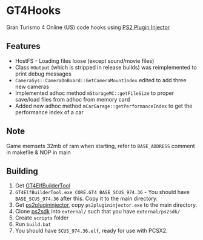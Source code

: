# GT4Hooks

Gran Turismo 4 Online (US) code hooks using [PS2 Plugin Injector](https://github.com/ermaccer/ps2plugininjector)

## Features

* HostFS - Loading files loose (except sound/movie files)
* Class `HOutput` (which is stripped in release builds) was reimplemented to print debug messages
* `CameraSys::CameraOnBoard::GetCameraMountIndex` edited to add three new cameras
* Implemented adhoc method `mStorageMC::getFileSize` to proper save/load files from adhoc from memory card
* Added new adhoc method `mCarGarage::getPerformanceIndex`  to get the performance index of a car

## Note

Game memsets 32mb of ram when starting, refer to `BASE_ADDRESS` comment in makefile & NOP in main

## Building

1. Get [GT4ElfBuilderTool](https://github.com/Nenkai/PDTools/releases/tag/elfbuilder-1.0.0)
2. `GT4ElfBuilderTool.exe CORE.GT4 BASE_SCUS_974.36` - You should have `BASE_SCUS_974.36` after this. Copy it to the main directory.
3. Get [ps2plugininjector](https://github.com/ermaccer/ps2plugininjector/releases/tag/1.0), copy `ps2plugininjector.exe` to the main directory. 
4. Clone [ps2sdk](//github.com/ThirteenAG/ps2sdk) into `external/` such that you have `external/ps2sdk/`
5. Create `scripts` folder
6. Run `build.bat`
7. You should have `SCUS_974.36.elf`, ready for use with PCSX2.
